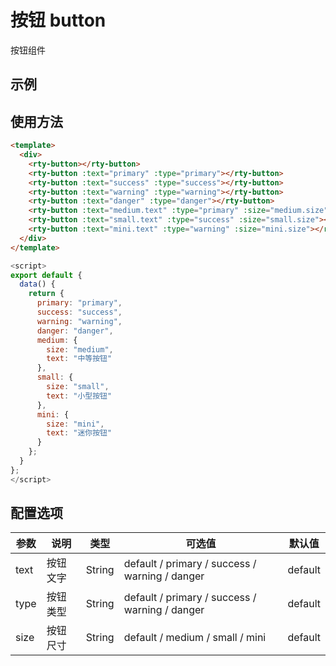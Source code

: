 # 按钮 button
按钮组件

## 示例
<example-button></example-button>

## 使用方法
``` html
<template>
  <div>
    <rty-button></rty-button>
    <rty-button :text="primary" :type="primary"></rty-button>
    <rty-button :text="success" :type="success"></rty-button>
    <rty-button :text="warning" :type="warning"></rty-button>
    <rty-button :text="danger" :type="danger"></rty-button>
    <rty-button :text="medium.text" :type="primary" :size="medium.size"></rty-button>
    <rty-button :text="small.text" :type="success" :size="small.size"></rty-button>
    <rty-button :text="mini.text" :type="warning" :size="mini.size"></rty-button>
  </div>
</template>
```
``` js
<script>
export default {
  data() {
    return {
      primary: "primary",
      success: "success",
      warning: "warning",
      danger: "danger",
      medium: {
        size: "medium",
        text: "中等按钮"
      },
      small: {
        size: "small",
        text: "小型按钮"
      },
      mini: {
        size: "mini",
        text: "迷你按钮"
      }
    };
  }
};
</script>
```

## 配置选项
| 参数 | 说明 | 类型 | 可选值 | 默认值 |
|-|-|-|-|-|
| text | 按钮文字 | String | default / primary / success / warning / danger | default |
| type | 按钮类型 | String | default / primary / success / warning / danger | default |
| size | 按钮尺寸 | String | default / medium / small / mini | default |